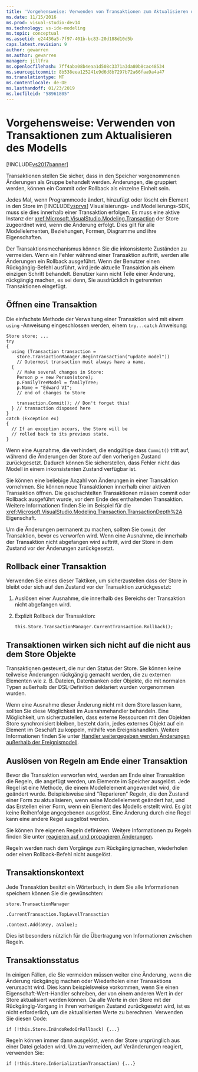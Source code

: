 ```yaml
---
title: 'Vorgehensweise: Verwenden von Transaktionen zum Aktualisieren des Modells | Microsoft-Dokumentation'
ms.date: 11/15/2016
ms.prod: visual-studio-dev14
ms.technology: vs-ide-modeling
ms.topic: conceptual
ms.assetid: e24436a5-7f97-401b-bc83-20d188d10d5b
caps.latest.revision: 9
author: gewarren
ms.author: gewarren
manager: jillfra
ms.openlocfilehash: 7ff4aba08b4eaa1d508c3371a3da80b8cac48534
ms.sourcegitcommit: 8b538eea125241e9d6d8b7297b72a66faa9a4a47
ms.translationtype: MT
ms.contentlocale: de-DE
ms.lasthandoff: 01/23/2019
ms.locfileid: "58961805"
---
```

# <a name="how-to-use-transactions-to-update-the-model"></a>Vorgehensweise: Verwenden von Transaktionen zum Aktualisieren des Modells
[!INCLUDE[vs2017banner](../includes/vs2017banner.md)]

Transaktionen stellen Sie sicher, dass in den Speicher vorgenommenen Änderungen als Gruppe behandelt werden. Änderungen, die gruppiert werden, können ein Commit oder Rollback als einzelne Einheit sein.  
  
 Jedes Mal, wenn Programmcode ändert, hinzufügt oder löscht ein Element in den Store im [!INCLUDE[vsprvs](../includes/vsprvs-md.md)] Visualisierungs- und Modellierungs-SDK, muss sie dies innerhalb einer Transaktion erfolgen. Es muss eine aktive Instanz der <xref:Microsoft.VisualStudio.Modeling.Transaction> der Store zugeordnet wird, wenn die Änderung erfolgt. Dies gilt für alle Modellelementen, Beziehungen, Formen, Diagramme und ihre Eigenschaften.  
  
 Der Transaktionsmechanismus können Sie die inkonsistente Zuständen zu vermeiden. Wenn ein Fehler während einer Transaktion auftritt, werden alle Änderungen ein Rollback ausgeführt. Wenn der Benutzer einen Rückgängig-Befehl ausführt, wird jede aktuelle Transaktion als einem einzigen Schritt behandelt. Benutzer kann nicht Teile einer Änderung, rückgängig machen, es sei denn, Sie ausdrücklich in getrennten Transaktionen eingefügt.  
  
## <a name="opening-a-transaction"></a>Öffnen eine Transaktion  
 Die einfachste Methode der Verwaltung einer Transaktion wird mit einem `using` -Anweisung eingeschlossen werden, einem `try...catch` Anweisung:  
  
```  
Store store; ...  
try  
{  
  using (Transaction transaction =  
    store.TransactionManager.BeginTransaction("update model"))  
    // Outermost transaction must always have a name.  
  {  
    // Make several changes in Store:  
    Person p = new Person(store);  
    p.FamilyTreeModel = familyTree;  
    p.Name = "Edward VI";  
    // end of changes to Store  
  
    transaction.Commit(); // Don't forget this!  
  } // transaction disposed here  
}  
catch (Exception ex)  
{  
  // If an exception occurs, the Store will be   
  // rolled back to its previous state.  
}  
```  
  
 Wenn eine Ausnahme, die verhindert, die endgültige dass `Commit()` tritt auf, während die Änderungen der Store auf den vorherigen Zustand zurückgesetzt. Dadurch können Sie sicherstellen, dass Fehler nicht das Modell in einem inkonsistenten Zustand verfügbar ist.  
  
 Sie können eine beliebige Anzahl von Änderungen in einer Transaktion vornehmen. Sie können neue Transaktionen innerhalb einer aktiven Transaktion öffnen. Die geschachtelten Transaktionen müssen commit oder Rollback ausgeführt wurde, vor dem Ende des enthaltenden Transaktion. Weitere Informationen finden Sie im Beispiel für die <xref:Microsoft.VisualStudio.Modeling.Transaction.TransactionDepth%2A> Eigenschaft.  
  
 Um die Änderungen permanent zu machen, sollten Sie `Commit` der Transaktion, bevor es verworfen wird. Wenn eine Ausnahme, die innerhalb der Transaktion nicht abgefangen wird auftritt, wird der Store in dem Zustand vor der Änderungen zurückgesetzt.  
  
## <a name="rolling-back-a-transaction"></a>Rollback einer Transaktion  
 Verwenden Sie eines dieser Taktiken, um sicherzustellen dass der Store in bleibt oder sich auf den Zustand vor der Transaktion zurückgesetzt:  
  
1.  Auslösen einer Ausnahme, die innerhalb des Bereichs der Transaktion nicht abgefangen wird.  
  
2.  Explizit Rollback der Transaktion:  
  
    ```  
    this.Store.TransactionManager.CurrentTransaction.Rollback();  
    ```  
  
## <a name="transactions-do-not-affect-non-store-objects"></a>Transaktionen wirken sich nicht auf die nicht aus dem Store Objekte  
 Transaktionen gesteuert, die nur den Status der Store. Sie können keine teilweise Änderungen rückgängig gemacht werden, die zu externen Elementen wie z. B. Dateien, Datenbanken oder Objekte, die mit normalen Typen außerhalb der DSL-Definition deklariert wurden vorgenommen wurden.  
  
 Wenn eine Ausnahme dieser Änderung nicht mit dem Store lassen kann, sollten Sie diese Möglichkeit im Ausnahmehandler behandeln. Eine Möglichkeit, um sicherzustellen, dass externe Ressourcen mit den Objekten Store synchronisiert bleiben, besteht darin, jedes externes Objekt auf ein Element im Geschäft zu koppeln, mithilfe von Ereignishandlern. Weitere Informationen finden Sie unter [Handler weitergegeben werden Änderungen außerhalb der Ereignismodell](../modeling/event-handlers-propagate-changes-outside-the-model.md).  
  
## <a name="rules-fire-at-the-end-of-a-transaction"></a>Auslösen von Regeln am Ende einer Transaktion  
 Bevor die Transaktion verworfen wird, werden am Ende einer Transaktion die Regeln, die angefügt werden, um Elemente im Speicher ausgelöst. Jede Regel ist eine Methode, die einem Modellelement angewendet wird, die geändert wurde. Beispielsweise sind "Reparieren" Regeln, die den Zustand einer Form zu aktualisieren, wenn seine Modellelement geändert hat, und das Erstellen einer Form, wenn ein Element des Modells erstellt wird. Es gibt keine Reihenfolge angegebenen ausgelöst. Eine Änderung durch eine Regel kann eine andere Regel ausgelöst werden.  
  
 Sie können Ihre eigenen Regeln definieren. Weitere Informationen zu Regeln finden Sie unter [reagieren auf und propagieren Änderungen](../modeling/responding-to-and-propagating-changes.md).  
  
 Regeln werden nach dem Vorgänge zum Rückgängigmachen, wiederholen oder einen Rollback-Befehl nicht ausgelöst.  
  
## <a name="transaction-context"></a>Transaktionskontext  
 Jede Transaktion besitzt ein Wörterbuch, in dem Sie alle Informationen speichern können Sie die gewünschten:  
  
 `store.TransactionManager`  
  
 `.CurrentTransaction.TopLevelTransaction`  
  
 `.Context.Add(aKey, aValue);`  
  
 Dies ist besonders nützlich für die Übertragung von Informationen zwischen Regeln.  
  
## <a name="transaction-state"></a>Transaktionsstatus  
 In einigen Fällen, die Sie vermeiden müssen weiter eine Änderung, wenn die Änderung rückgängig machen oder Wiederholen einer Transaktions verursacht wird. Dies kann beispielsweise vorkommen, wenn Sie einen Eigenschaft-Wert-Handler schreiben, der von einem anderen Wert in der Store aktualisiert werden können. Da alle Werte in den Store mit der Rückgängig-Vorgang in ihren vorherigen Zustand zurückgesetzt wird, ist es nicht erforderlich, um die aktualisierten Werte zu berechnen. Verwenden Sie diesen Code:  
  
```  
if (!this.Store.InUndoRedoOrRollback) {...}  
```  
  
 Regeln können immer dann ausgelöst, wenn der Store ursprünglich aus einer Datei geladen wird. Um zu vermeiden, auf Veränderungen reagiert, verwenden Sie:  
  
```  
if (!this.Store.InSerializationTransaction) {...}  
  
```
